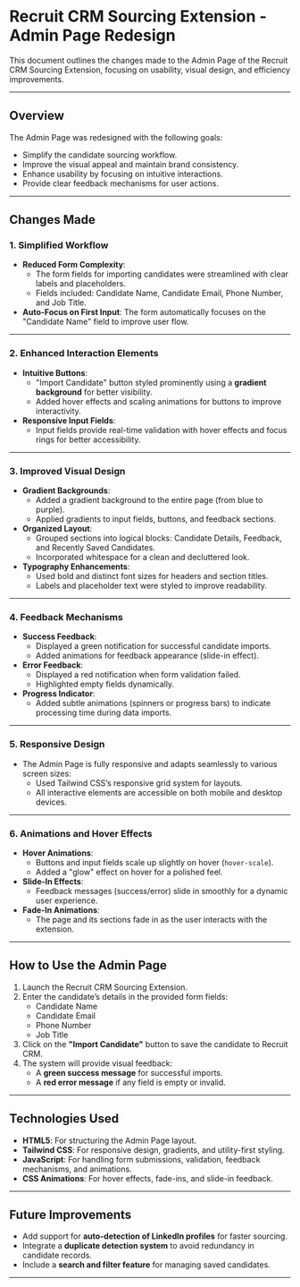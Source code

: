 # Recruit CRM Sourcing Extension - Admin Page Redesign

This document outlines the changes made to the Admin Page of the Recruit CRM Sourcing Extension, focusing on usability, visual design, and efficiency improvements.

---

## Overview

The Admin Page was redesigned with the following goals:
- Simplify the candidate sourcing workflow.
- Improve the visual appeal and maintain brand consistency.
- Enhance usability by focusing on intuitive interactions.
- Provide clear feedback mechanisms for user actions.

---

## Changes Made

### 1. Simplified Workflow
- **Reduced Form Complexity**: 
  - The form fields for importing candidates were streamlined with clear labels and placeholders.
  - Fields included: Candidate Name, Candidate Email, Phone Number, and Job Title.
- **Auto-Focus on First Input**: The form automatically focuses on the "Candidate Name" field to improve user flow.

---

### 2. Enhanced Interaction Elements
- **Intuitive Buttons**:
  - "Import Candidate" button styled prominently using a **gradient background** for better visibility.
  - Added hover effects and scaling animations for buttons to improve interactivity.
- **Responsive Input Fields**:
  - Input fields provide real-time validation with hover effects and focus rings for better accessibility.

---

### 3. Improved Visual Design
- **Gradient Backgrounds**:
  - Added a gradient background to the entire page (from blue to purple).
  - Applied gradients to input fields, buttons, and feedback sections.
- **Organized Layout**:
  - Grouped sections into logical blocks: Candidate Details, Feedback, and Recently Saved Candidates.
  - Incorporated whitespace for a clean and decluttered look.
- **Typography Enhancements**:
  - Used bold and distinct font sizes for headers and section titles.
  - Labels and placeholder text were styled to improve readability.

---

### 4. Feedback Mechanisms
- **Success Feedback**:
  - Displayed a green notification for successful candidate imports.
  - Added animations for feedback appearance (slide-in effect).
- **Error Feedback**:
  - Displayed a red notification when form validation failed.
  - Highlighted empty fields dynamically.
- **Progress Indicator**:
  - Added subtle animations (spinners or progress bars) to indicate processing time during data imports.

---

### 5. Responsive Design
- The Admin Page is fully responsive and adapts seamlessly to various screen sizes:
  - Used Tailwind CSS’s responsive grid system for layouts.
  - All interactive elements are accessible on both mobile and desktop devices.

---

### 6. Animations and Hover Effects
- **Hover Animations**:
  - Buttons and input fields scale up slightly on hover (`hover-scale`).
  - Added a "glow" effect on hover for a polished feel.
- **Slide-In Effects**:
  - Feedback messages (success/error) slide in smoothly for a dynamic user experience.
- **Fade-In Animations**:
  - The page and its sections fade in as the user interacts with the extension.

---

## How to Use the Admin Page

1. Launch the Recruit CRM Sourcing Extension.
2. Enter the candidate’s details in the provided form fields:
   - Candidate Name
   - Candidate Email
   - Phone Number
   - Job Title
3. Click on the **"Import Candidate"** button to save the candidate to Recruit CRM.
4. The system will provide visual feedback:
   - A **green success message** for successful imports.
   - A **red error message** if any field is empty or invalid.

---

## Technologies Used

- **HTML5**: For structuring the Admin Page layout.
- **Tailwind CSS**: For responsive design, gradients, and utility-first styling.
- **JavaScript**: For handling form submissions, validation, feedback mechanisms, and animations.
- **CSS Animations**: For hover effects, fade-ins, and slide-in feedback.

---

## Future Improvements

- Add support for **auto-detection of LinkedIn profiles** for faster sourcing.
- Integrate a **duplicate detection system** to avoid redundancy in candidate records.
- Include a **search and filter feature** for managing saved candidates.

---
